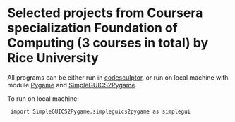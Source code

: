# Selected projects from Coursera specialization Foundation of Computing (3 courses in total) by Rice University

All programs can be either run in [codesculptor](http://www.codeskulptor.org), or run on local machine with module [Pygame](http://www.pygame.org/hifi.html) and [SimpleGUICS2Pygame](https://pypi.python.org/pypi/SimpleGUICS2Pygame).

To run on local machine: 
<pre><code> import SimpleGUICS2Pygame.simpleguics2pygame as simplegui </code></pre>


